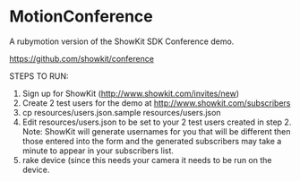 MotionConference
================

A rubymotion version of the ShowKit SDK Conference demo.

https://github.com/showkit/conference

STEPS TO RUN:
  1. Sign up for ShowKit (http://www.showkit.com/invites/new)
  2. Create 2 test users for the demo at http://www.showkit.com/subscribers
  3. cp resources/users.json.sample resources/users.json
  4. Edit resources/users.json to be set to your 2 test users created in step 2.  Note: ShowKit will generate usernames for you that will be different then those entered into the form and the generated subscribers may take a minute to appear in your subscribers list.
  5. rake device (since this needs your camera it needs to be run on the device.
